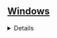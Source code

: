 ## <a href="https://github.com/Japaloc0/Quaestomation/blob/master/README.md">Windows</a> <br>
<details>
<details><summary><b>Execute Program</b></summary>
  
####  NuGet
  > 
  
####  import
  > 
  
####  Code  
  > System.Diagnostics.Process.Start("PathToExe.exe");
  
</details>
</details>
